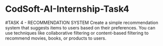 # CodSoft-AI-Internship-Task4
#TASK 4 - RECOMMENDATION SYSTEM  Create a simple recommendation system that suggests items to users based on their preferences. You can use techniques like collaborative filtering or content-based filtering to recommend movies, books, or products to users.
